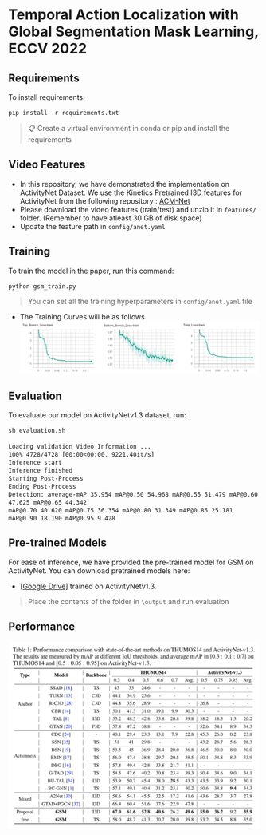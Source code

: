# Temporal Action Localization with Global Segmentation Mask Learning, ECCV 2022




## Requirements

To install requirements:

```Environment Setup
pip install -r requirements.txt
```

>📋  Create a virtual environment in conda or pip and install the requirements

## Video Features

* In this repository, we have demonstrated the implementation on ActivityNet Dataset. We use the Kinetics Pretrained I3D features for ActivityNet from the following repository : [ACM-Net](https://github.com/ispc-lab/ACM-Net)
* Please download the video features (train/test) and unzip it in `features/` folder. (Remember to have atleast 30 GB of disk space)
* Update the feature path in `config/anet.yaml`

## Training

To train the model in the paper, run this command:

```train
python gsm_train.py 
```
> You can set all the training hyperparameters in `config/anet.yaml` file
* The Training Curves will be as follows
![](https://github.com/sauradip/GSM/blob/main/loss_picture.png)

## Evaluation

To evaluate our model on ActivityNetv1.3 dataset, run:

```inference
sh evaluation.sh

Loading validation Video Information ...
100% 4728/4728 [00:00<00:00, 9221.40it/s] 
Inference start
Inference finished
Starting Post-Process
Ending Post-Process
Detection: average-mAP 35.954 mAP@0.50 54.968 mAP@0.55 51.479 mAP@0.60 47.625 mAP@0.65 44.342 
mAP@0.70 40.620 mAP@0.75 36.354 mAP@0.80 31.349 mAP@0.85 25.181 mAP@0.90 18.190 mAP@0.95 9.428
```

## Pre-trained Models

For ease of inference, we have provided the pre-trained model for GSM on ActivityNet.
You can download pretrained models here:

- [[Google Drive]](https://drive.google.com/drive/folders/1kG7b0hxktEWE_UmZDok4BN_RmKALhlH_?usp=sharing) trained on ActivityNetv1.3. 
>  Place the contents of the folder in `\output` and run evaluation

## Performance

![](https://github.com/sauradip/GSM/blob/main/Screenshot%202021-06-03%20at%208.02.52%20PM.png)



